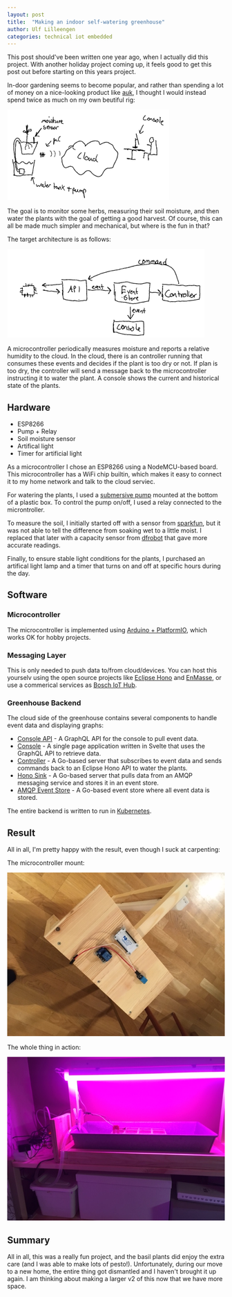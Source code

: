 ```yaml
---
layout: post
title:  "Making an indoor self-watering greenhouse"
author: Ulf Lilleengen
categories: technical iot embedded
---
```


This post should've been written one year ago, when I actually did this project. With another holiday project coming up, it feels good to get this post out before starting on this years project.

In-door gardening seems to become popular, and rather than spending a lot of money on a nice-looking product like [auk](https://www.auk.eco), I thought I would instead spend twice as much on my own beutiful rig:

![concept](/images/greenhouse/concept.png)

The goal is to monitor some herbs, measuring their soil moisture, and then water the plants with the goal of getting a good harvest. Of course, this can all be made much simpler and mechanical, but where is the fun in that?

The target architecture is as follows:

![architecture](/images/greenhouse/architecture.png)

A microcontroller periodically measures moisture and reports a relative humidity to the cloud. In the cloud, there is an controller running that consumes these events and decides if the plant is too dry or not. If plan is too dry, the controller will send a message back to the microcontroller instructing it to water the plant. A console shows the current and historical state of the plants.

## Hardware

* ESP8266
* Pump + Relay
* Soil moisture sensor
* Artifical light
* Timer for artificial light

As a microcontroller I chose an ESP8266 using a NodeMCU-based board. This microcontroller has a WiFi chip builtin, which makes it easy to connect it to my home network and talk to the cloud serviec.

For watering the plants, I used a [submersive pump](https://www.amazon.com/MOUNTAIN_ARK-Submersible-Amphibious-Hydroponic-Fountains/dp/B010LY7P3Y) mounted at the bottom of a plastic box. To control the pump on/off, I used a relay connected to the microntroller. 

To measure the soil, I initially started off with a sensor from [sparkfun](https://www.sparkfun.com/products/13637), but it was not able to tell the difference from soaking wet to a little moist. I replaced that later with a capacity sensor from [dfrobot](https://wiki.dfrobot.com/Capacitive_Soil_Moisture_Sensor_SKU_SEN0193) that gave more accurate readings.

Finally, to ensure stable light conditions for the plants, I purchased an artifical light lamp and a timer that turns on and off at specific hours during the day.

## Software

### Microcontroller

The microcontroller is implemented using [Arduino + PlatformIO](https://github.com/lulf/dingser/tree/master/wifi-node/esp8266/greenhouse), which works OK for hobby projects.

### Messaging Layer 

This is only needed to push data to/from cloud/devices. You can host this yourselv using the open source projects like [Eclipse Hono](https://www.eclipse.org/hono/) and [EnMasse](https://enmasse.io), or use a commerical services as [Bosch IoT Hub](https://developer.bosch-iot-suite.com/service/hub/).

### Greenhouse Backend

The cloud side of the greenhouse contains several components to handle event data and displaying graphs:

* [Console API](https://github.com/lulf/dings-api) - A GraphQL API for the console to pull event data.
* [Console](https://github.com/lulf/dings-console) - A single page application written in Svelte that uses the GraphQL API to retrieve data.
* [Controller](https://github.com/lulf/greenhouse-controller) - A Go-based server that subscribes to event data and sends commands back to an Eclipse Hono API to water the plants.
* [Hono Sink](https://github.com/lulf/hono-event-sink) - A Go-based server that pulls data from an AMQP messaging service and stores it in an event store.
* [AMQP Event Store](https://github.com/lulf/slim) - A Go-based event store where all event data is stored.

The entire backend is written to run in [Kubernetes](https://kubernetes.io).

## Result

All in all, I'm pretty happy with the result, even though I suck at carpenting:

The microcontroller mount:

![Mount](/images/greenhouse/frame_and_microcontroller.jpg)

The whole thing in action:

![Complete](/images/greenhouse/full.jpg)


## Summary

All in all, this was a really fun project, and the basil plants did enjoy the extra care (and I was able to make lots of pesto!). Unfortunately, during our move to a new home, the entire thing got dismantled and I haven't brought it up again. I am thinking about making a larger v2 of this now that we have more space.
